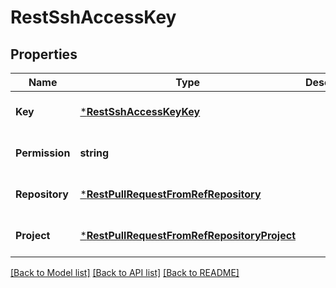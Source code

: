 # RestSshAccessKey

## Properties
Name | Type | Description | Notes
------------ | ------------- | ------------- | -------------
**Key** | [***RestSshAccessKeyKey**](RestSshAccessKey_key.md) |  | [optional] [default to null]
**Permission** | **string** |  | [optional] [default to null]
**Repository** | [***RestPullRequestFromRefRepository**](RestPullRequest_fromRef_repository.md) |  | [optional] [default to null]
**Project** | [***RestPullRequestFromRefRepositoryProject**](RestPullRequest_fromRef_repository_project.md) |  | [optional] [default to null]

[[Back to Model list]](../README.md#documentation-for-models) [[Back to API list]](../README.md#documentation-for-api-endpoints) [[Back to README]](../README.md)

